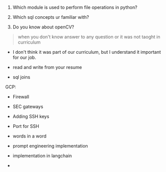 1. Which module is used to perform file operations in python?

2. Which sql concepts ur familiar with?

3. Do you know about openCV?

> when you don't know answer to any question or it was not taoght in curriculum

- I don't think it was part of our curriculum, but I understand it important for our job. 

- read and write from your resume

- sql joins


GCP:
- Firewall
- SEC gateways
- Adding SSH keys
- Port for SSH
 

- words in a word

- prompt engineering implementation

- implementation in langchain

- 